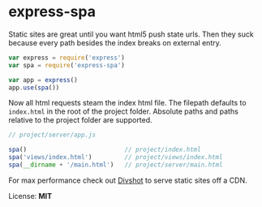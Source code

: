 # express-spa

Static sites are great until you want html5 push state urls. Then they suck because every path besides the index breaks on external entry. 

```javascript
var express = require('express')
var spa = require('express-spa')

var app = express()
app.use(spa())
```

Now all html requests steam the index html file. The filepath defaults to `index.html` in the root of the project folder. Absolute paths and paths relative to the project folder are supported. 

```javascript
// project/server/app.js

spa()                           // project/index.html
spa('views/index.html')         // project/views/index.html
spa(__dirname + '/main.html')   // project/server/main.html
```

For max performance check out [Divshot](http://www.divshot.com/) to serve static sites off a CDN. 

License: **MIT**

